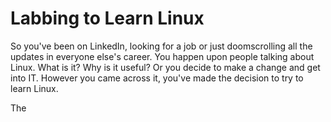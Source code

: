 # Labbing to Learn Linux

So you've been on LinkedIn, looking for a job or just doomscrolling all the updates in everyone else's career.
You happen upon people talking about Linux. What is it? Why is it useful?
Or you decide to make a change and get into IT. However you came across it, you've made the decision to try to learn Linux.

The 